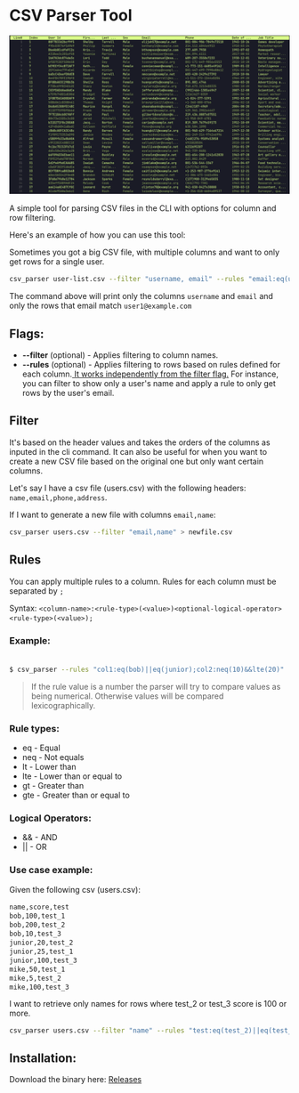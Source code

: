 # CSV Parser Tool

![csv parser interface](docs/screen.png)

A simple tool for parsing CSV files in the CLI with options for column and row filtering.

Here's an example of how you can use this tool:

Sometimes you got a big CSV file, with multiple columns and want to only get rows for a single user.

```bash
csv_parser user-list.csv --filter "username, email" --rules "email:eq(user1@example.com)"
```

The command above will print only the columns `username` and `email` and only the rows that email match `user1@example.com`

## Flags:

- <b>--filter</b> (optional) - Applies filtering to column names.
- <b>--rules</b> (optional) - Applies filtering to rows based on rules defined for each column.<u> It works independently from the filter flag.</u> For instance, you can filter to show only a user's name and apply a rule to only get rows by the user's email.

## Filter

It's based on the header values and takes the orders of the columns as inputed in the cli command.
It can also be useful for when you want to create a new CSV file based on the original one but only want certain columns.

Let's say I have a csv file (users.csv) with the following headers: `name,email,phone,address`.

If I want to generate a new file with columns `email,name`:

```bash
csv_parser users.csv --filter "email,name" > newfile.csv
```

## Rules

You can apply multiple rules to a column. Rules for each column must be separated by `;`

Syntax: `<column-name>:<rule-type>(<value>)<optional-logical-operator><rule-type>(<value>);`

### Example:

```bash

$ csv_parser --rules "col1:eq(bob)||eq(junior);col2:neq(10)&&lte(20)"

```

> If the rule value is a number the parser will try to compare values as being numerical. Otherwise values will be compared lexicographically.

### Rule types:

- eq - Equal
- neq - Not equals
- lt - Lower than
- lte - Lower than or equal to
- gt - Greater than
- gte - Greater than or equal to

### Logical Operators:

- && - AND
- || - OR

### Use case example:

Given the following csv (users.csv):

```csv
name,score,test
bob,100,test_1
bob,200,test_2
bob,10,test_3
junior,20,test_2
junior,25,test_1
junior,100,test_3
mike,50,test_1
mike,5,test_2
mike,100,test_3
```

I want to retrieve only names for rows where test_2 or test_3 score is 100 or more.

```bash
csv_parser users.csv --filter "name" --rules "test:eq(test_2)||eq(test_3);score:gte(100)"
```

## Installation:

Download the binary here:
[Releases](https://github.com/robertoseba/csv_parser/releases)
